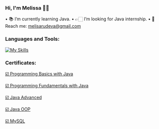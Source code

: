 ### Hi, I'm Melissa 👋🏻

• 📚 I’m currently learning Java.
• 👉🏻 I’m looking for Java internship.
• 📧 Reach me: melisarudeva@gmail.com

### Languages and Tools:
[![My Skills](https://skills.thijs.gg/icons?i=idea,java,mysql,regex,postman&theme=light)](https://skills.thijs.gg)

### Certificates:
<a href="https://softuni.bg/certificates/details/135127/8650a326" title="Certificate">☑️ Programming Basics with Java</a>

<a href="https://softuni.bg/Certificates/Details/148685/97cc45b5" title="Certificate">☑️ Programming Fundamentals with Java</a>

<a href="https://softuni.bg/Certificates/Details/161773/4cc45187" title="Certificate">☑️ Java Advanced</a>

<a href="https://softuni.bg/Certificates/Details/168918/cd8aa8a4" title="Certificate">☑️ Java OOP</a>

<a href="https://softuni.bg/certificates/details/172365/5465d745" title="Certificate">☑️ MySQL </a>

